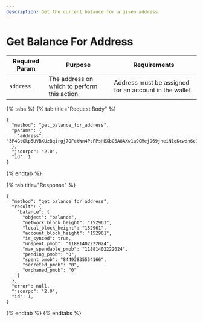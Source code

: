 ```yaml
---
description: Get the current balance for a given address.
---
```


# Get Balance For Address

| Required Param | Purpose                                      | Requirements                                           |
|----------------|----------------------------------------------|--------------------------------------------------------|
| `address`      | The address on which to perform this action. | Address must be assigned for an account in the wallet. |

{% tabs %}
{% tab title="Request Body" %}

```
{
  "method": "get_balance_for_address",
  "params": {
    "address": "3P4GtGkp5UVBXUzBqirgj7QFetWn4PsFPsHBXbC6A8AXw1a9CMej969jneiN1qKcwdn6e1VtD64EruGVSFQ8wHk5xuBHndpV9WUGQ78vV7Z"
  },
  "jsonrpc": "2.0",
  "id": 1
}
```

{% endtab %}

{% tab title="Response" %}

```
{
  "method": "get_balance_for_address",
  "result": {
    "balance": {
      "object": "balance",
      "network_block_height": "152961",
      "local_block_height": "152961",
      "account_block_height": "152961",
      "is_synced": true,
      "unspent_pmob": "11881402222024",
      "max_spendable_pmob": "11881402222024",
      "pending_pmob": "0",
      "spent_pmob": "84493835554166",
      "secreted_pmob": "0",
      "orphaned_pmob": "0"
    }
  },
  "error": null,
  "jsonrpc": "2.0",
  "id": 1,
}
```

{% endtab %}
{% endtabs %}

